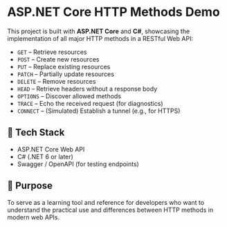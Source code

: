 # ASP.NET Core HTTP Methods Demo

This project is built with **ASP.NET Core** and **C#**, showcasing the implementation of all major HTTP methods in a RESTful Web API:

- `GET` – Retrieve resources
- `POST` – Create new resources
- `PUT` – Replace existing resources
- `PATCH` – Partially update resources
- `DELETE` – Remove resources
- `HEAD` – Retrieve headers without a response body
- `OPTIONS` – Discover allowed methods
- `TRACE` – Echo the received request (for diagnostics)
- `CONNECT` – (Simulated) Establish a tunnel (e.g., for HTTPS)

## 🚀 Tech Stack

- ASP.NET Core Web API
- C# (.NET 6 or later)
- Swagger / OpenAPI (for testing endpoints)

## 🎯 Purpose

To serve as a learning tool and reference for developers who want to understand the practical use and differences between HTTP methods in modern web APIs.

